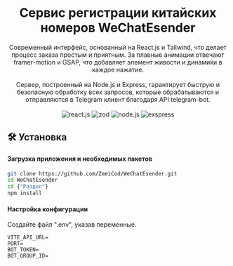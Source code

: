 <div align="center">
<h1 align="center">Сервис регистрации китайских номеров WeChatEsender</h1>

<div align="center">
    Современный интерфейс, основанный на React.js и Tailwind, что делает процесс заказа простым и приятным. За плавные анимации отвечают framer-motion и GSAP, что добавляет элемент живости и динамики в каждое нажатие.
     <br />
     <br />
    Сервер, построенный на Node.js и Express, гарантирует быструю и безопасную   обработку всех запросов, которые обрабатываются и отправляются в Telegram клиент благодаря API telegram-bot.
</div>

<div>
  <br />
    <img src="https://img.shields.io/badge/-REACT_JS-42aaff?style=for-the-badge&logo=react&logoColor=42aaff&color=0f4648" alt="react.js">
    <img src="https://img.shields.io/badge/-zod-black?style=for-the-badge&logo=zod&logoColor=blue&color=%23003841" alt="zod" />
    <img src="https://img.shields.io/badge/-Node_JS-black?style=for-the-badge&logo=nodedotjs&logoColor=3f9d39&color=876e6e" alt="node.js" />
    <img src="https://img.shields.io/badge/-Exspress_JS-black?style=for-the-badge&logo=javascript" alt="exspress" />
  <br />
</div>
</div>

## 🛠 Установка

#### Загрузка приложения и необходимых пакетов

```bash
git clone https://github.com/ZmeiCod/WeChatEsender.git
cd WeChatEsender
cd {"Раздел"}
npm install
```
#### Настройка конфигурации

Создайте файл ".env", указав переменные. 

```env
VITE_API_URL=
PORT=
BOT_TOKEN=
BOT_GROUP_ID=
```
